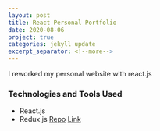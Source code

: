 ```yaml
---
layout: post
title: React Personal Portfolio
date: 2020-08-06
project: true
categories: jekyll update
excerpt_separator: <!--more-->
---
```


I reworked my personal website with react.js

### Technologies and Tools Used
- React.js
- Redux.js
[Repo](https://github.com/kinming92/react-portfolio)
[Link](https://kinming92.github.io/react-portfolio)

